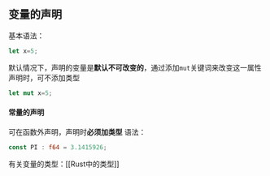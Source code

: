 ## 变量的声明
基本语法：

```rust
let x=5;
```
默认情况下，声明的变量是**默认不可改变的**，通过添加``mut``关键词来改变这一属性
声明时，可不添加类型
```rust
let mut x=5;
```

#### 常量的声明
可在函数外声明，声明时**必须加类型**
语法：
```rust
const PI : f64 = 3.1415926;
```

有关变量的类型：[[Rust中的类型]]